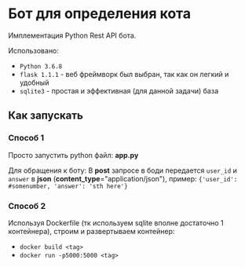 # Бот для определения кота

Имплементация Python Rest API бота.

Использовано: 
- `Python 3.6.8`
- `flask 1.1.1` - веб фреймворк был выбран, 
так как он легкий и удобный
- `sqlite3` - простая и эффективная (для данной задачи) база


## Как запускать

### Способ 1
Просто запустить python файл:
__app.py__

Для обращения к боту:
В __post__ запросе в боди передается `user_id` и `answer`
в __json__ (__content_type__="application/json"), пример:
`{'user_id': #somenumber, 'answer': 'sth here'}`


### Способ 2
Используя Dockerfile (тк используем sqlite вполне достаточно 1 контейнера),
строим и развертываем контейнер:
- `docker build <tag>`
- `docker run -p5000:5000 <tag>`
